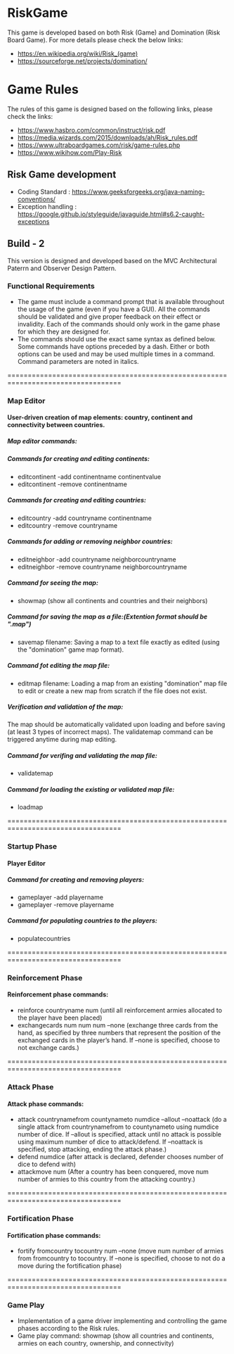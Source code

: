 # RiskGame
This game is developed based on both Risk (Game) and Domination (Risk Board Game). For more details please check the below links:
- https://en.wikipedia.org/wiki/Risk_(game)
- https://sourceforge.net/projects/domination/


# Game Rules
The rules of this game is designed based on the following links, please check the links:
- https://www.hasbro.com/common/instruct/risk.pdf
- https://media.wizards.com/2015/downloads/ah/Risk_rules.pdf
- https://www.ultraboardgames.com/risk/game-rules.php
- https://www.wikihow.com/Play-Risk


## Risk Game development
- Coding Standard : https://www.geeksforgeeks.org/java-naming-conventions/
- Exception handling : https://google.github.io/styleguide/javaguide.html#s6.2-caught-exceptions


## Build - 2
This version is designed and developed based on the MVC Architectural Paterrn and Observer Design Pattern.

### Functional Requirements
- The game must include a command prompt that is available throughout the usage of the game (even if you have a GUI). All the commands should be validated and give proper feedback on their effect or invalidity. Each of the commands should only work in the game phase for which they are designed for. 
- The commands should use the exact same syntax as defined below. Some commands have options preceded by a
dash. Either or both options can be used and may be used multiple times in a command. Command parameters
are noted in italics.

==================================================================================

### Map Editor

#### User-driven creation of map elements: country, continent and connectivity between countries.

##### Map editor commands:

##### Commands for creating and editing continents:
- editcontinent -add continentname continentvalue 
- editcontinent -remove continentname

##### Commands for creating and editing countries:
- editcountry -add countryname continentname
- editcountry -remove countryname

##### Commands for adding or removing neighbor countries:
- editneighbor -add countryname neighborcountryname
- editneighbor -remove countryname neighborcountryname

##### Command for seeing the map:
- showmap (show all continents and countries and their neighbors)

##### Command for saving the map as a file:(Extention format should be ".map")
- savemap filename: Saving a map to a text file exactly as edited (using the "domination" game map format).

##### Command fot editing the map file:
- editmap filename: Loading a map from an existing "domination" map file to edit or create a new map from scratch if the file does not exist.

##### Verification and validation of the map:
The map should be automatically validated upon loading and before saving (at least 3 types of incorrect maps). 
The validatemap command can be triggered anytime during map editing.
##### Command for verifing and validating the map file:
- validatemap

##### Command for loading the existing or validated map file:
- loadmap

==================================================================================

### Startup Phase

#### Player Editor

##### Command for creating and removing players: 
- gameplayer -add playername
- gameplayer -remove playername

##### Command for populating countries to the players: 
- populatecountries

==================================================================================

### Reinforcement Phase

#### Reinforcement phase commands:
- reinforce countryname num (until all reinforcement armies allocated to the player have been placed)
- exchangecards num num num –none (exchange three cards from the hand, as specified by three numbers that represent the position of the exchanged cards in the player’s hand. If –none is specified, choose to not exchange cards.)

==================================================================================

### Attack Phase

#### Attack phase commands:
- attack countrynamefrom countynameto numdice –allout –noattack (do a single attack from countrynamefrom to countynameto using numdice number of dice. If –allout is specified, attack until no attack is possible using maximum number of dice to attack/defend. If –noattack is specified, stop attacking, ending the attack phase.)
- defend numdice (after attack is declared, defender chooses number of dice to defend with)
- attackmove num (After a country has been conquered, move num number of armies to this country from the attacking country.)

==================================================================================

### Fortification Phase

#### Fortification phase commands:
- fortify fromcountry tocountry num –none (move num number of armies from fromcountry to tocountry. If –none is specified, choose to not do a move during the fortification phase)

==================================================================================

### Game Play
- Implementation of a game driver implementing and controlling the game phases according to the Risk rules.
- Game play command: showmap (show all countries and continents, armies on each country, ownership, and connectivity)

